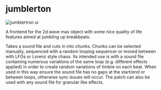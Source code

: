 # jumblerton

![jumblertron ui](https://github.com/j-p-higgins/jumblertron/mater/jumblertron.png?raw=true)

A frontend for the 2d.wave max object with some nice quality of life features aimed at jumbling up breakbeats.

Takes a sound file and cuts in into chunks. Chunks can be selected manually, sequenced with a random looping sequencer or moved between with LFOs or Lorenz style chaos. Its intended use is with a sound file containing numerous variations of the same loop (e.g. different effects applied) in order to create random variations of timbre on each beat. When used in this way ensure the sound file has no gaps at the start/end or between loops, otherwise sync issues will occur. The patch can also be used with any sound file for granular like effects.